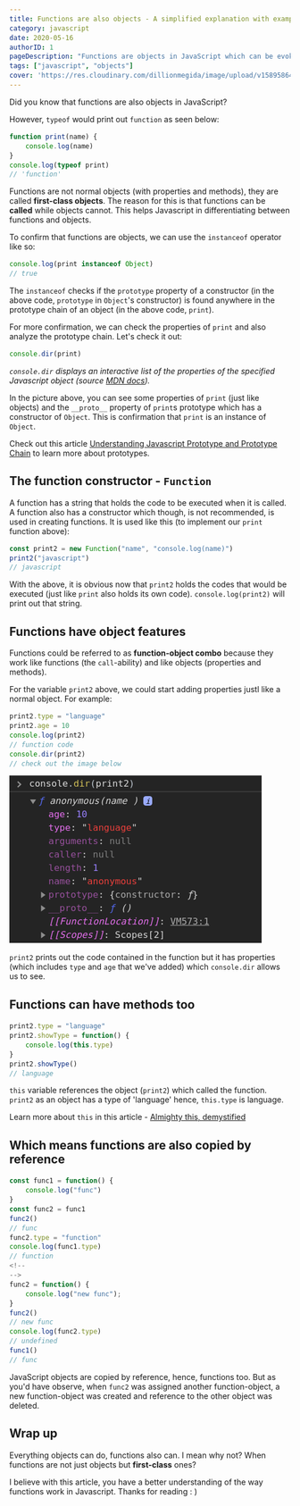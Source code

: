 ```yaml
---
title: Functions are also objects - A simplified explanation with examples
category: javascript
date: 2020-05-16
authorID: 1
pageDescription: "Functions are objects in JavaScript which can be evoked and at the same time possess properties and methods. They are called first-class objects"
tags: ["javascript", "objects"]
cover: 'https://res.cloudinary.com/dillionmegida/image/upload/v1589586488/images/thewebfor5/Functions_hkbie2.png'
---
```


Did you know that functions are also objects in JavaScript?

However, `typeof` would print out `function` as seen below:

```js
function print(name) {
    console.log(name)
}
console.log(typeof print)
// 'function'
```

Functions are not normal objects (with properties and methods), they are called **first-class objects**. The reason for this is that functions can be **called** while objects cannot. This helps Javascript in differentiating between functions and objects.

To confirm that functions are objects, we can use the `instanceof` operator like so:

```js
console.log(print instanceof Object)
// true
```

The `instanceof` checks if the `prototype` property of a constructor (in the above code, `prototype` in `Object`'s constructor) is found anywhere in the prototype chain of an object (in the above code, `print`).

For more confirmation, we can check the properties of `print` and also analyze the prototype chain. Let's check it out:

```js
console.dir(print)
```

_`console.dir` displays an interactive list of the properties of the specified Javascript object (source [MDN docs](dd))._

In the picture above, you can see some properties of `print` (just like objects) and the `__proto__` property of `print`s prototype which has a constructor of `Object`. This is confirmation that `print` is an instance of `Object`.

Check out this article [Understanding Javascript Prototype and Prototype Chain](https://dillionmegida.com/p/understanding-the-prototype-chain-in-javascript/) to learn more about prototypes.

## The function constructor - `Function`

A function has a string that holds the code to be executed when it is called. A function also has a constructor which though, is not recommended, is used in creating functions. It is used like this (to implement our `print` function above):

```js
const print2 = new Function("name", "console.log(name)")
print2("javascript")
// javascript
```

With the above, it is obvious now that `print2` holds the codes that would be executed (just like `print` also holds its own code). `console.log(print2)` will print out that string.

## Functions have object features

Functions could be referred to as **function-object combo** because they work like functions (the `call`-ability) and like objects (properties and methods).

For the variable `print2` above, we could start adding properties justl like a normal object. For example:

```js
print2.type = "language"
print2.age = 10
console.log(print2)
// function code
console.dir(print2)
// check out the image below
```

![Properties of the function (just like objects)](./properties-of-function.png)

`print2` prints out the code contained in the function but it has properties (which includes `type` and `age` that we've added) which `console.dir` allows us to see.

## Functions can have methods too

```js
print2.type = "language"
print2.showType = function() {
    console.log(this.type)
}
print2.showType()
// language
```

`this` variable references the object (`print2`) which called the function. `print2` as an object has a type of 'language' hence, `this.type` is language.

Learn more about `this` in this article - [Almighty this, demystified](https://dillionmegida.com/p/this-demystified/)

## Which means functions are also copied by reference

```js
const func1 = function() {
    console.log("func")
}
const func2 = func1
func2()
// func
func2.type = "function"
console.log(func1.type)
// function
<!--
-->
func2 = function() {
    console.log("new func");
}
func2()
// new func
console.log(func2.type)
// undefined
func1()
// func
```

JavaScript objects are copied by reference, hence, functions too. But as you'd have observe, when `func2` was assigned another function-object, a new function-object was created and reference to the other object was deleted.

## Wrap up

Everything objects can do, functions also can. I mean why not? When functions are not just objects but **first-class** ones?

I believe with this article, you have a better understanding of the way functions work in Javascript. Thanks for reading : )
